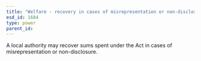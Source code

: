 ```yaml
---
title: "Welfare - recovery in cases of misrepresentation or non-disclosure"
esd_id: 1684
type: power
parent_id:  
---
```


A local authority may recover sums spent under the Act in cases of misrepresentation or non-disclosure.

